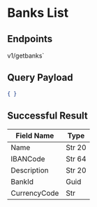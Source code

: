 # Banks List

## Endpoints

<!--@include: @/dist/md/api_url.md-->v1/getbanks`

## Query Payload

```json
{ }
```

## Successful Result

|Field Name|Type|
|----------|----|
|Name|Str 20|
|IBANCode|Str 64|
|Description|Str 20|
|BankId|Guid|
|CurrencyCode|Str|